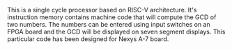 This is a single cycle processor based on RISC-V architecture. It's instruction memory contains machine code that will compute the GCD of two numbers. The numbers can be entered using input switches on an FPGA board and the GCD will be displayed on seven segment displays. This particular code has been designed for Nexys A-7 board.
